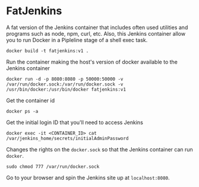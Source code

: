 # FatJenkins

A fat version of the Jenkins container that includes often used utilities and programs such as node, npm, curl, etc.
Also, this Jenkins container allow you to run Docker in a Pipleline stage of a shell exec task.

`docker build -t fatjenkins:v1 .`

Run the container making the host's version of docker available to the Jenkins container

`docker run -d -p 8080:8080 -p 50000:50000 -v /var/run/docker.sock:/var/run/docker.sock -v /usr/bin/docker:/usr/bin/docker fatjenkins:v1`

Get the container id

`docker ps -a`

Get the initial login ID that you'll need to access Jenkins

`docker exec -it <CONTAINER_ID> cat /var/jenkins_home/secrets/initialAdminPassword`

Changes the rights on the `docker.sock` so that the Jenkins container can run `docker`.

`sudo chmod 777 /var/run/docker.sock`

Go to your browser and spin the Jenkins site up at `localhost:8080`.
